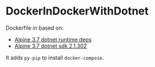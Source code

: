 # DockerInDockerWithDotnet

Dockerfile in based on:
- [Alpine 3.7 dotnet runtime deps](https://github.com/dotnet/dotnet-docker/blob/master/2.1/runtime-deps/alpine3.7/amd64/Dockerfile)
- [Alpine 3.7 dotnet sdk 2.1.302](https://github.com/dotnet/dotnet-docker/blob/master/2.1/sdk/alpine3.7/amd64/Dockerfile)


It adds `py-pip` to install `docker-compose`.